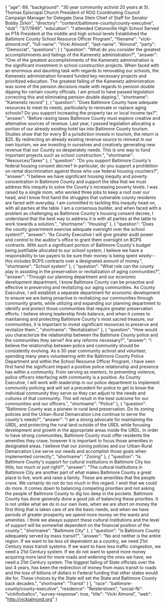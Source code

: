 {
  "age": 69,
  "background": "30 year community activist 20 years at St. Thomas Episcopal Church President of ROG Coordinating Council Campaign Manager for Delegate Dana Stein Chief of Staff for Senator Bobby Zirkin",
  "directory": "content/baltimore-county/county-executive",
  "dob": "3/7/1949",
  "education": "I attended Catonsville High School Served as PTA President at the middle and high school levels Established the Baltimore County School Resource Officer Program",
  "filename": "vicki-almond.md",
  "full-name": "Vicki Almond",
  "last-name": "Almond",
  "party": "Democrat",
  "questions": [
    {
      "question": "What do you consider the greatest accomplishments and failings of the Kamenetz administration?",
      "answer": "One of the greatest accomplishments of the Kamenetz administration is the significant investment in school construction projects. When faced with an enormous and daunting task with regards to renovating our schools, the Kamenetz administration forward funded key necessary projects and prioritized education. The greatest failing of the Kamenetz administration was some of the pension decisions made with regards to pension double dipping for certain county officials. I am proud to have passed legislation correcting this and eliminating pension double dipping.",
      "shortname": "Kamenetz record"
    },
    {
      "question": "Does Baltimore County have adequate resources to meet its needs, particularly to renovate or replace aging schools? Do you support increasing the property tax or local income tax?",
      "answer": "Before raising taxes Baltimore County must explore creative and alternative sources of revenue. Last year, I passed legislation allocating a portion of our already existing hotel tax into Baltimore County tourism. Studies show that for every $1 a jurisdiction invests in tourism, the return is $25. By redirecting an already existing revenue source to reinvest in our own tourism, we are investing in ourselves and creatively generating new revenue that our County so desperately needs. This is one way to fund important projects such as school construction.",
      "shortname": "Resources/Taxes"
    },
    {
      "question": "Do you support Baltimore County's federal housing consent decree? In particular, do you support a prohibition on rental discrimination against those who use federal housing vouchers?",
      "answer": "I believe we have significant housing inequity and poverty concentration in Baltimore County and support the idea that we must address this inequity to solve the County's increasing poverty levels. I was raised by a single mom, who worked three jobs to keep a roof over our head, and I know first hand the struggles that vulnerable county residents are faced with everyday. I am committed to tackling this inequity head on, with all parties at the table. I am a consensus builder, and when faced with a problem as challenging as Baltimore County's housing consent decree, I understand that the best way to address it is with all parties at the table to work towards a solution.",
      "shortname": "Housing"
    },
    {
      "question": "Does the county government exercise adequate oversight over the school system?",
      "answer": "As County Executive I will give greater audit power and control to the auditor's office to grant them oversight on BCPS contracts. With such a significant portion of Baltimore County's budget being justifiable allocated to our school system, I believe we have a responsibility to tax payers to be sure their money is being spent wisely-- this includes BCPS contracts over a designated amount of money.",
      "shortname": "School system"
    },
    {
      "question": "What role can the county play in assisting in the preservation or revitalization of aging communities?",
      "answer": "Through our planning department and our economic development department, I know Baltimore County can be proactive and effective in preserving and revitalizing our aging communities. As County Executive, I will establish a separate department for economic development to ensure we are being proactive in revitalizing our communities through community grants, while utilizing and expanding our planning department to identify and protect those communities that require greater preservation efforts. I believe strong leadership finds balance, and when it comes to maintaining and protecting Baltimore County's most sacred treasure, our communities, it is important to invest significant resources to preserve and revitalize them.",
      "shortname": "Revitalization"
    },
    {
      "question": "How would you characterize the relationship between the Baltimore County police and the communities they serve? Are any reforms necessary?",
      "answer": "I believe the relationship between police and community should be consistently evolving. As a 30 year community activist and volunteer, spending many years volunteering with the Baltimore County Police Department and within the School Resource Officer Program, I have seen first hand the significant impact a positive police relationship and presence has within a community. From serving as mentors, to preventing violence, police officers interfacing with community is a positive. As County Executive, I will work with leadership in our police department to implement community policing and will set a precedent for police to get to know the individual community they serve so they can adjust to the needs and cultures of that community. This will result in the best outcome for our communities and our officers.",
      "shortname": "Police"
    },
    {
      "question": "Baltimore County was a pioneer in rural land preservation. Do its zoning policies and the Urban-Rural Demarcation Line continue to serve the county's needs?",
      "answer": "I am a strong advocate for maintaining the URDL, and protecting the rural land outside of the URDL while focusing development and growth in the appropriate areas inside the URDL. In order to have strong communities, Baltimore County must offer residents the amenities they crave, however it is important to focus those amenities in designated areas. I believe that our zoning policies and our Urban-Rural Demarcation Line serve our needs and accomplish those goals when implemented correctly.",
      "shortname": "Zoning"
    },
    {
      "question": "Is Baltimore County's support for cultural institutions in Baltimore City too little, too much or just right?",
      "answer": "The cultural institutions in Baltimore City are another part of what makes Baltimore County a great place to live, work and raise a family. These are amenities that the people crave. We certainly do not do too much in this regard. I wish that we could do more. It comes down to balancing competing priorities and not asking the people of Baltimore County to dig too deep in the pockets. Baltimore County has done generally done a good job of balancing these priorities. It is not unlike what we do in our own lives, when we are short on money the first thing that is taken care of are the basic needs; and when we have periods of greater prosperity we spend more money on the wants and amenities. I think we always support these cultural institutions and the level of support will be somewhat dependent on the financial position of the county.",
      "shortname": "Baltimore City"
    },
    {
      "question": "Is Baltimore County adequately served by mass transit?",
      "answer": "No and neither is the entire region. If we want to be less oil dependent as a country, we need 21st Century mass transit systems. If we want to have less traffic congestion, we need a 21st Century system. If we do not want to spend more money acquiring more land for more roads and widening the ones we have, we need a 21st Century system. The biggest failing of State officials over the last 4 years, has been the redirection of money from mass transit to roads and the loss of billions of dollars in Federal funding that other states would die for. These choices by the State will set the State and Baltimore County back decades.",
      "shortname": "Transit"
    }
  ],
  "race": "baltimore-county/county-executive",
  "residence": "Reisterstown",
  "social-fb": "vickiforbaltco",
  "survey-response": true,
  "title": "Vicki Almond",
  "web": "http://vickialmond.org"
}
